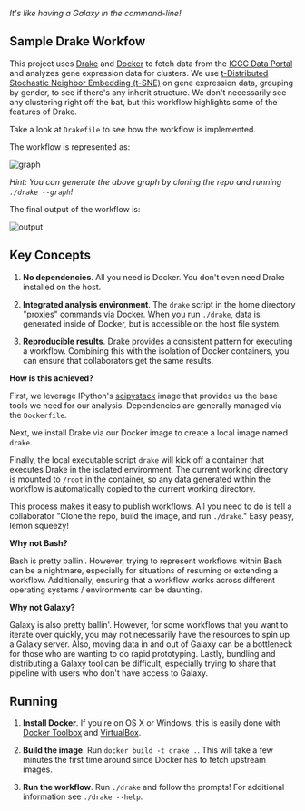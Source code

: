 *It's like having a Galaxy in the command-line!*

## Sample Drake Workfow ##

This project uses [Drake](https://github.com/Factual/drake) and
[Docker](https://docker.com) to fetch data from the
[ICGC Data Portal](https://dcc.icgc.org/repository) and analyzes
gene expression data for clusters. We use
[t-Distributed Stochastic Neighbor Embedding
(t-SNE)](http://lvdmaaten.github.io/tsne/) on gene expression data, grouping by
gender, to see if there's any inherit structure. We don't necessarily see any
clustering right off the bat, but this workflow highlights some of the
features of Drake.

Take a look at `Drakefile` to see how the workflow is implemented.

The workflow is represented as:

![graph](http://i.imgur.com/wrFZEJC.png)

*Hint: You can generate the above graph by cloning the repo and running
`./drake --graph`!*

The final output of the workflow is:

![output](http://i.imgur.com/mW3yc2p.png)

## Key Concepts ##

1. **No dependencies**. All you need is Docker. You don't even need Drake
   installed on the host.

2. **Integrated analysis environment**. The `drake` script in the home directory
   "proxies" commands via Docker. When you run `./drake`, data is generated
   inside of Docker, but is accessible on the host file system.

3. **Reproducible results**. Drake provides a consistent pattern for executing a
   workflow. Combining this with the isolation of Docker containers, you can
   ensure that collaborators get the same results.

**How is this achieved?**

First, we leverage IPython's [scipystack](http://www.scipy.org/stackspec.html)
image that provides us the base tools we need for our analysis. Dependencies
are generally managed via the `Dockerfile`.

Next, we install Drake via our Docker image to create a local image named
`drake`.

Finally, the local executable script `drake` will kick off a container that
executes Drake in the isolated environment. The current working directory is
mounted to `/root` in the container, so any data generated within the workflow
is automatically copied to the current working directory.

This process makes it easy to publish workflows. All you need to do is tell
a collaborator "Clone the repo, build the image, and run `./drake`." Easy peasy,
lemon squeezy!

**Why not Bash?**

Bash is pretty ballin'. However, trying to represent workflows within Bash
can be a nightmare, especially for situations of resuming or extending a
workflow. Additionally, ensuring that a workflow works across different
operating systems / environments can be daunting.

**Why not Galaxy?**

Galaxy is also pretty ballin'. However, for some workflows that you want to
iterate over quickly, you may not necessarily have the resources to spin up a
Galaxy server. Also, moving data in and out of Galaxy can be a bottleneck for
those who are wanting to do rapid prototyping. Lastly, bundling and distributing
a Galaxy tool can be difficult, especially trying to share that pipeline with
users who don't have access to Galaxy.

## Running ##

1. **Install Docker**. If you're on OS X or Windows, this is easily done with
   [Docker Toolbox](https://www.docker.com/toolbox) and
   [VirtualBox](https://www.virtualbox.org).

2. **Build the image**. Run `docker build -t drake .`. This will take a few
   minutes the first time around since Docker has to fetch upstream images.

3. **Run the workflow**. Run `./drake` and follow the prompts! For additional
   information see `./drake --help`.
